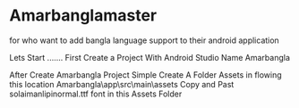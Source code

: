 Amarbanglamaster
================

for who want to add bangla language support to their android application


Lets Start .......
First Create a Project With Android Studio Name Amarbangla

After Create Amarbangla Project Simple Create A Folder Assets in flowing this location Amarbangla\app\src\main\assets  Copy and Past solaimanlipinormal.ttf font in this Assets Folder
